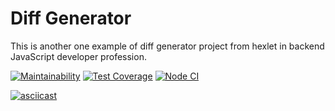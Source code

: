 # Diff Generator

This is another one example of diff generator project from hexlet in backend JavaScript developer profession.

[![Maintainability](https://api.codeclimate.com/v1/badges/bf1ee139579ca1eaa098/maintainability)](https://codeclimate.com/github/seth2810/backend-project-lvl2/maintainability)
[![Test Coverage](https://api.codeclimate.com/v1/badges/bf1ee139579ca1eaa098/test_coverage)](https://codeclimate.com/github/seth2810/backend-project-lvl2/test_coverage)
[![Node CI](https://github.com/seth2810/backend-project-lvl2/workflows/Node.js%20CI/badge.svg)](https://github.com/seth2810/backend-project-lvl2/actions)

[![asciicast](https://asciinema.org/a/4CcBghf7w2exiiyin0UHQeBi9.svg)](https://asciinema.org/a/4CcBghf7w2exiiyin0UHQeBi9)
